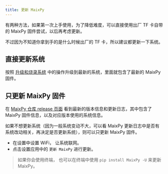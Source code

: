 ```yaml
---
title: 更新 MaixPy
---
```


有两种方法，如果第一次上手使用，为了降低难度，可以直接使用出厂 TF 卡自带的 MaixPy 固件尝试，以后再考虑更新。

不过因为不知道你拿到手的是什么时候出厂的 TF 卡，所以建议都更新一下系统。

## 直接更新系统

按照 [升级和烧录系统](./os.md) 中的操作升级到最新的系统，里面就包含了最新的 MaixPy 固件。


## 只更新 MaixPy 固件

在 [MaixPy 仓库 release 页面](https://github.com/sipeed/MaixPy/releases) 看到最新的版本信息和更新日志，其中包含了 MaixPy 固件信息，以及对应版本使用的系统信息。

如果不想更新系统（因为一般系统变动不大，可以看 MaixPy 更新日志中是否有系统改动相关，再决定是否更新系统），则可以只更新 MaixPy 固件。

* 在设置中设置 WiFi， 让系统联网。
* 点击设置应用中的 `更新 MaixPy` 进行更新。


> 如果你会使用终端， 也可以在终端中使用 `pip install MaixPy -U` 来更新 MaixPy。

